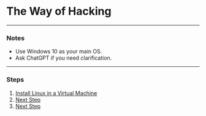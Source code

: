 # The Way of Hacking

---

### Notes
- Use Windows 10 as your main OS.
- Ask ChatGPT if you need clarification.

---

### Steps
1. [Install Linux in a Virtual Machine](https://github.com/batubyte/The-Way-of-Hacking/blob/main/1.%20Install%20Linux.md)
2. [Next Step](#)
3. [Next Step](#)
